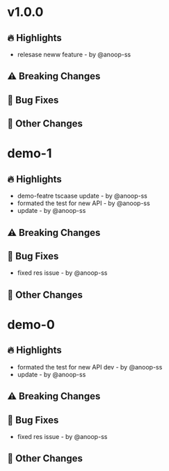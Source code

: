 # v1.0.0

## 🔥 Highlights
- relesase neww feature - by @anoop-ss


## ⚠️ Breaking Changes


## 🐛 Bug Fixes


## 📌 Other Changes

# demo-1

## 🔥 Highlights
- demo-featre tscaase update - by @anoop-ss
- formated the test for new API - by @anoop-ss
- update - by @anoop-ss

## ⚠️ Breaking Changes

## 🐛 Bug Fixes
- fixed res issue - by @anoop-ss

## 📌 Other Changes

# demo-0

## 🔥 Highlights
- formated the test for new API dev - by @anoop-ss
- update - by @anoop-ss

## ⚠️ Breaking Changes

## 🐛 Bug Fixes
- fixed res issue - by @anoop-ss

## 📌 Other Changes
